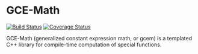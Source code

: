 # GCE-Math

[![Build Status](https://travis-ci.org/kthohr/gcem.svg?branch=master)](https://travis-ci.org/kthohr/gcem)
[![Coverage Status](https://codecov.io/github/kthohr/gcem/coverage.svg?branch=master)](https://codecov.io/github/kthohr/gcem?branch=master)

GCE-Math (generalized constant expression math, or gcem) is a templated C++ library for compile-time computation of special functions.
